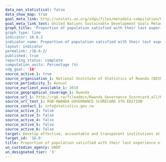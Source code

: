 ```yaml
---
data_non_statistical: false
data_show_map: true
goal_meta_link: http://unstats.un.org/sdgs/files/metadata-compilation/Metadata-Goal-16.pdf
goal_meta_link_text: United Nations Sustainable Development Goals Metadata (pdf 1361kB)
graph_title: 'Proportion of population satisfied with their last experience of public services
graph_type: line
indicator: 16.6.2
indicator_name: Proportion of population satisfied with their last experience of public services
layout: indicator
permalink: /16-6-2/
published: true
reporting_status: complete
computation_units: Percentage (%)
sdg_goal: '16'
source_active_1: true
source_organisation_1: National Institute of Statistics of Rwanda (NISR)
source_periodicity_1: Annual
source_earliest_available_1: 2018
source_geographical_coverage_1: Rwanda
source_url_1: http://rgb.rw/fileadmin/Rwanda_Governance_Scorecard_all/RGS_5TH_EDITION_24_OCT2018.pdf
source_url_text_1: RGB-RWANDA GOVERNANCE SCORECARD 5TH EDITION
source_contact_1: info@statistics.gov.rw
source_active_2: false
source_active_3: false
source_active_4: false
source_active_5: false
source_active_6: false
target: Develop effective, accountable and transparent institutions at all levels
target_id: '16.6'
title: Proportion of population satisfied with their last experience of public services
un_custodian_agency: UNDP
un_designated_tier: '3'
---
```


